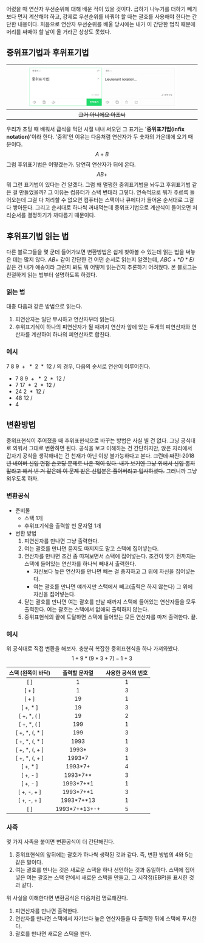어렸을 때 연산자 우선순위에 대해 배운 적이 있을 것이다. 곱하기 나누기를 더하기 빼기보다 먼저 계산해야 하고, 강제로 우선순위를 바꿔야 할 때는 괄호를 사용해야 한다는 간단한 내용이다. 처음으로 연산자 우선순위를 배울 당시에는 내가 이 간단한 법칙 때문에 머리를 싸매야 할 날이 올 거라곤 상상도 못했다.



## 중위표기법과 후위표기법

| <img src="https://raw.githubusercontent.com/3jins/Images/master/lieutenant-notation.png" width="80%"/> |
| :----------------------------------------------------------: |
|                   ~~그거 아니에요 아조씨~~                   |

우리가 초딩 때 배워서 급식을 먹던 시절 내내 써오던 그 표기는 '**중위표기법(infix notation)**'이라 한다. '중위'인 이유는 다음처럼 연산자가 두 숫자의 가운데에 오기 때문이다.
$$
A + B
$$
그럼 후위표기법은 어떻겠는가. 당연히 연산자가 뒤에 온다.
$$
AB+
$$
뭐 그런 표기법이 있다는 건 알겠다. 그럼 왜 멀쩡한 중위표기법을 놔두고 후위표기법 같은 걸 만들었을까? 그 이유는 컴퓨터가 스택 변태라 그렇다. 연속적으로 뭐가 주르륵 들어오는데 그걸 다 처리할 수 없으면 컴퓨터는 스택이나 큐에다가 들어온 순서대로 그걸 다 쌓아둔다. 그리고 순서대로 하나씩 꺼내먹는데 중위표기법으로 계산식이 들어오면 처리순서를 결정하기가 까다롭기 때문이다.



## 후위표기법 읽는 법

다른 블로그들을 몇 군데 들어가보면 변환방법은 쉽게 찾아볼 수 있는데 읽는 법을 써놓은 데는 많지 않다. $AB+$ 같이 간단한 건 어떤 순서로 읽는지 알겠는데, $ABC+*D*E/$ 같은 건 내가 애송이라 그런지 봐도 뭐 어떻게 읽는건지 추론하기 어려웠다. 본 블로그는 친절하게 읽는 법부터 설명하도록 하겠다.

### 읽는 법

대충 다음과 같은 방법으로 읽는다.

1. 피연산자는 일단 무시하고 연산자부터 읽는다.
2. 후위표기식이 하나의 피연산자가 될 때까지 연산자 앞에 있는 두개의 피연산자와 연산자를 계산하여 하나의 피연산자로 합친다.

### 예시

$7 \text{ } 8 \text{ } 9 \text{ } + \text{ } * \text{ } 2 \text{ } * \text{ } 12 \text{ } /$ 의 경우, 다음의 순서로 연산이 이루어진다.

- $7 \text{ } 8 \text{ } 9 \text{ } + \text{ } * \text{ } 2 \text{ } * \text{ } 12 \text{ } /$
- $7 \text{ } 17 \text{ } * \text{ } 2 \text{ } * \text{ } 12 \text{ } /$
- $24 \text{ } 2 \text{ } * \text{ } 12 \text{ } /$
- $48 \text{ } 12 \text{ } /$
- $4$



## 변환방법

중위표현식이 주어졌을 때 후위표현식으로 바꾸는 방법은 사실 별 건 없다. 그냥 공식대로 외워서 그대로 변환하면 된다. 공식을 보고 이해하는 건 간단하지만, 앉은 자리에서 갑자기 공식을 생각해내는 건 천재가 아닌 이상 불가능하다고 본다. ~~그런데 짜잔! 2018년 네이버 신입 면접 손코딩 문제로 나온 적이 있다. 내가 보기엔 그냥 위에서 신입 뽑지 말라고 해서 낸 거 같은데 이 문제 받은 신입분은 풀어버리고 입사하셨다.~~ 그러니까 그냥 외우도록 하자. 

### 변환공식

- 준비물
    - 스택 1개
    - 후위표기식을 출력할 빈 문자열 1개
- 변환 방법
    1. 피연산자를 만나면 그냥 출력한다.
    2. 여는 괄호를 만나면 묻지도 따지지도 말고 스택에 집어넣는다.
    3. 연산자를 만나면 조건 좀 따져보면서 스택에 집어넣는다. 조건이 맞기 전까지는 스택에 들어있는 연산자를 하나씩 빼내서 출력한다.
        - 자신보다 높은 연산자를 만나면 빼는 걸 중지하고 그 위에 자신을 집어넣는다.
        - 여는 괄호를 만나면 얘까지만 스택에서 빼고(출력은 하지 않는다) 그 위에 자신을 집어넣는다.
    4. 닫는 괄호를 만나면 여는 괄호를 만날 때까지 스택에 들어있는 연산자들을 모두 출력한다. 여는 괄호는 스택에서 없애되 출력하지 않는다.
    5. 중위표현식의 끝에 도달하면 스택에 들어있는 모든 연산자를 마저 출력한다. 끝.

### 예시

위 공식대로  직접 변환을 해보자. 충분히 복잡한 중위표현식을 하나 가져와봤다.
$$
1 + 9 * (9 * 3 + 7) - 1 + 3
$$

| 스택 (왼쪽이 바닥) |  출력할 문자열   | 사용한 공식의 번호 |
| :----------------: | :--------------: | :----------------: |
|        [ ]         |        1         |         1          |
|       [ + ]        |        1         |         3          |
|       [ + ]        |        19        |         1          |
|     [ +, \* ]      |        19        |         3          |
|    [ +, \*, ( ]    |        19        |         2          |
|    [ +, \*, ( ]    |       199        |         1          |
|  [ +, \*, (, \* ]  |       199        |         3          |
|  [ +, \*, (, \* ]  |       1993       |         1          |
|  [ +, \*, (, + ]   |      1993\*      |         3          |
|  [ +, \*, (, + ]   |     1993\*7      |         1          |
|     [ +, \* ]      |     1993\*7+     |         4          |
|     [ +, \- ]      |    1993\*7+\*    |         3          |
|     [ +, \- ]      |   1993\*7+\*1    |         1          |
|    [ +, \-, + ]    |   1993\*7+\*1    |         3          |
|    [ +, \-, + ]    |   1993\*7+\*13   |         1          |
|        [ ]         | 1993\*7+\*13+\-+ |         5          |

### 사족

몇 가지 사족을 붙이면 변환공식이 더 간단해진다.

1. 중위표현식의 앞뒤에는 괄호가 하나씩 생략된 것과 같다. 즉, 변환 방법의 4와 5는 같은 말이다.
2. 여는 괄호를 만나는 것은 새로운 스택을 하나 선언하는 것과 동일하다. 스택에 집어넣은 여는 괄호는 스택 안에서 새로운 스택을 만들고, 그 시작점(EBP)을 표시한 것과 같다.

위 사실을 이해한다면 변환공식은 다음처럼 명료해진다.

1. 피연산자를 만나면 출력한다.
2. 연산자를 만나면 스택에서 자기보다 높은 연산자들을 다 출력한 뒤에 스택에 푸시한다.
3. 괄호를 만나면 새로운 스택을 판다.

